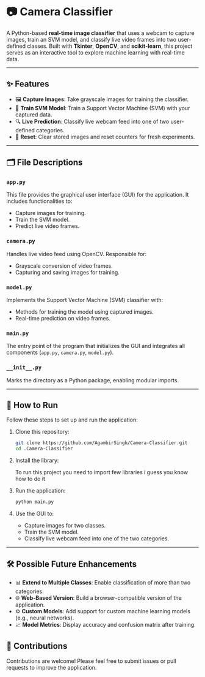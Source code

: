# 📷 Camera Classifier  

A Python-based **real-time image classifier** that uses a webcam to capture images, train an SVM model, and classify live video frames into two user-defined classes. Built with **Tkinter**, **OpenCV**, and **scikit-learn**, this project serves as an interactive tool to explore machine learning with real-time data.  

---

## ✨ Features  

- 🖼️ **Capture Images**: Take grayscale images for training the classifier.  
- 🤖 **Train SVM Model**: Train a Support Vector Machine (SVM) with your captured data.  
- 🔍 **Live Prediction**: Classify live webcam feed into one of two user-defined categories.  
- 🔄 **Reset**: Clear stored images and reset counters for fresh experiments.  

---

## 🗂️ File Descriptions  

### **`app.py`**  
This file provides the graphical user interface (GUI) for the application. It includes functionalities to:  
- Capture images for training.  
- Train the SVM model.  
- Predict live video frames.  

### **`camera.py`**  
Handles live video feed using OpenCV. Responsible for:  
- Grayscale conversion of video frames.  
- Capturing and saving images for training.  

### **`model.py`**  
Implements the Support Vector Machine (SVM) classifier with:  
- Methods for training the model using captured images.  
- Real-time prediction on video frames.  

### **`main.py`**  
The entry point of the program that initializes the GUI and integrates all components (`app.py`, `camera.py`, `model.py`).  

### **`__init__.py`**  
Marks the directory as a Python package, enabling modular imports.  

---

## 🚀 How to Run  

Follow these steps to set up and run the application:  

1. Clone this repository:  
   ```bash
   git clone https://github.com/AgambirSingh/Camera-Classifier.git  
   cd .Camera-Classifier  
   ```  

2. Install the library:  

   To run this project you need to import few libraries i guess you know how to do it

3. Run the application:  
   ```bash
   python main.py  
   ```  

4. Use the GUI to:  
   - Capture images for two classes.  
   - Train the SVM model.  
   - Classify live webcam feed into one of the two categories.  

---

## 🛠️ Possible Future Enhancements 

- 📊 **Extend to Multiple Classes**: Enable classification of more than two categories.  
- 🌐 **Web-Based Version**: Build a browser-compatible version of the application.  
- ⚙️ **Custom Models**: Add support for custom machine learning models (e.g., neural networks).  
- 📈 **Model Metrics**: Display accuracy and confusion matrix after training.  

## 🤝 Contributions  

Contributions are welcome! Please feel free to submit issues or pull requests to improve the application.  
